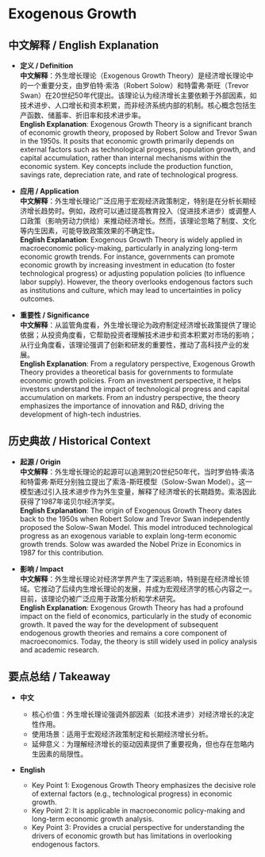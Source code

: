 # Exogenous Growth

## 中文解释 / English Explanation

* **定义 / Definition**  
  **中文解释**：外生增长理论（Exogenous Growth Theory）是经济增长理论中的一个重要分支，由罗伯特·索洛（Robert Solow）和特雷弗·斯旺（Trevor Swan）在20世纪50年代提出。该理论认为经济增长主要依赖于外部因素，如技术进步、人口增长和资本积累，而非经济系统内部的机制。核心概念包括生产函数、储蓄率、折旧率和技术进步率。  
  **English Explanation**: Exogenous Growth Theory is a significant branch of economic growth theory, proposed by Robert Solow and Trevor Swan in the 1950s. It posits that economic growth primarily depends on external factors such as technological progress, population growth, and capital accumulation, rather than internal mechanisms within the economic system. Key concepts include the production function, savings rate, depreciation rate, and rate of technological progress.

* **应用 / Application**  
  **中文解释**：外生增长理论广泛应用于宏观经济政策制定，特别是在分析长期经济增长趋势时。例如，政府可以通过提高教育投入（促进技术进步）或调整人口政策（影响劳动力供给）来推动经济增长。然而，该理论忽略了制度、文化等内生因素，可能导致政策效果的不确定性。  
  **English Explanation**: Exogenous Growth Theory is widely applied in macroeconomic policy-making, particularly in analyzing long-term economic growth trends. For instance, governments can promote economic growth by increasing investment in education (to foster technological progress) or adjusting population policies (to influence labor supply). However, the theory overlooks endogenous factors such as institutions and culture, which may lead to uncertainties in policy outcomes.

* **重要性 / Significance**  
  **中文解释**：从监管角度看，外生增长理论为政府制定经济增长政策提供了理论依据；从投资角度看，它帮助投资者理解技术进步和资本积累对市场的影响；从行业角度看，该理论强调了创新和研发的重要性，推动了高科技产业的发展。  
  **English Explanation**: From a regulatory perspective, Exogenous Growth Theory provides a theoretical basis for governments to formulate economic growth policies. From an investment perspective, it helps investors understand the impact of technological progress and capital accumulation on markets. From an industry perspective, the theory emphasizes the importance of innovation and R&D, driving the development of high-tech industries.

## 历史典故 / Historical Context

* **起源 / Origin**  
  **中文解释**：外生增长理论的起源可以追溯到20世纪50年代，当时罗伯特·索洛和特雷弗·斯旺分别独立提出了索洛-斯旺模型（Solow-Swan Model）。这一模型通过引入技术进步作为外生变量，解释了经济增长的长期趋势。索洛因此获得了1987年诺贝尔经济学奖。  
  **English Explanation**: The origin of Exogenous Growth Theory dates back to the 1950s when Robert Solow and Trevor Swan independently proposed the Solow-Swan Model. This model introduced technological progress as an exogenous variable to explain long-term economic growth trends. Solow was awarded the Nobel Prize in Economics in 1987 for this contribution.

* **影响 / Impact**  
  **中文解释**：外生增长理论对经济学界产生了深远影响，特别是在经济增长领域。它推动了后续内生增长理论的发展，并成为宏观经济学的核心内容之一。目前，该理论仍被广泛应用于政策分析和学术研究。  
  **English Explanation**: Exogenous Growth Theory has had a profound impact on the field of economics, particularly in the study of economic growth. It paved the way for the development of subsequent endogenous growth theories and remains a core component of macroeconomics. Today, the theory is still widely used in policy analysis and academic research.

## 要点总结 / Takeaway

* **中文**  
  - 核心价值：外生增长理论强调外部因素（如技术进步）对经济增长的决定性作用。  
  - 使用场景：适用于宏观经济政策制定和长期经济增长分析。  
  - 延伸意义：为理解经济增长的驱动因素提供了重要视角，但也存在忽略内生因素的局限性。  

* **English**  
  - Key Point 1: Exogenous Growth Theory emphasizes the decisive role of external factors (e.g., technological progress) in economic growth.  
  - Key Point 2: It is applicable in macroeconomic policy-making and long-term economic growth analysis.  
  - Key Point 3: Provides a crucial perspective for understanding the drivers of economic growth but has limitations in overlooking endogenous factors.